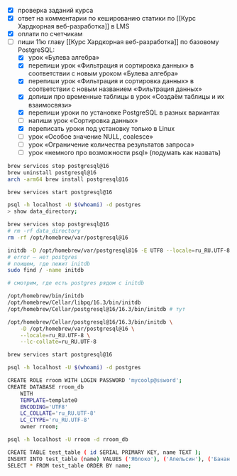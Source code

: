 - [x] проверка заданий курса
- [x] ответ на комментарии по кешированию статики по [[Курс Хардкорная веб-разработка]] в LMS
- [x] оплати по счетчикам
- [ ] пиши 11ю главу [[Курс Хардкорная веб-разработка]] по базовому PostgreSQL:
	- [x] урок «Булева алгебра»
	- [x] перепиши урок «Фильтрация и сортировка данных» в соответствии с новым уроком «Булева алгебра»
	- [x] перепиши урок «Фильтрация и сортировка данных» в соответствии с новым названием «Фильтрация данных»
	- [x] допиши про временные таблицы в урок «Создаём таблицы и их взаимосвязи»
	- [x] перепиши уроки по установке PostgreSQL в разных вариантах
	- [ ] напиши урок «Сортировка данных»
	- [x] переписать уроки под установку только в Linux
	- [ ] урок «Особое значение NULL, coalesce»
	- [ ] урок «Ограничение количества результатов запроса»
	- [ ] урок «немного про возможности psql» (подумать как назвать)

```bash
brew services stop postgresql@16
brew uninstall postgresql@16
arch -arm64 brew install postgresql@16

brew services start postgresql@16

psql -h localhost -U $(whoami) -d postgres
> show data_directory;

brew services stop postgresql@16
# rm -rf data_directory
rm -rf /opt/homebrew/var/postgresql@16

initdb -D /opt/homebrew/var/postgresql@16 -E UTF8 --locale=ru_RU.UTF-8
# error — нет postgres
# поищем, где лежит initdb
sudo find / -name initdb

# смотрим, где есть postgres рядом с initdb

/opt/homebrew/bin/initdb
/opt/homebrew/Cellar/libpq/16.3/bin/initdb
/opt/homebrew/Cellar/postgresql@16/16.3/bin/initdb # тут

/opt/homebrew/Cellar/postgresql@16/16.3/bin/initdb \
    -D /opt/homebrew/var/postgresql@16 \
    --locale=ru_RU.UTF-8 \
	--lc-collate=ru_RU.UTF-8

brew services start postgresql@16

psql -h localhost -U $(whoami) -d postgres

CREATE ROLE rroom WITH LOGIN PASSWORD 'mycoolp@ssword';
CREATE DATABASE rroom_db
	WITH
	TEMPLATE=template0
	ENCODING='UTF8'
	LC_COLLATE='ru_RU.UTF-8'
	LC_CTYPE='ru_RU.UTF-8'
	owner rroom;

psql -h localhost -U rroom -d rroom_db

CREATE TABLE test_table ( id SERIAL PRIMARY KEY, name TEXT );
INSERT INTO test_table (name) VALUES ('Яблоко'), ('Апельсин'), ('Банан'), ('Виноград');
SELECT * FROM test_table ORDER BY name;
```
